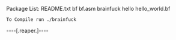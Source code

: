 Package List:
	README.txt
	bf
	bf.asm
	brainfuck
	hello
	hello_world.bf

	To Compile run ./brainfuck


----[.reaper.]----
